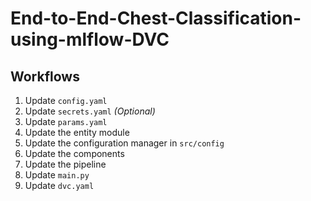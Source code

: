 # End-to-End-Chest-Classification-using-mlflow-DVC


##  Workflows
 
1. Update `config.yaml`
2. Update `secrets.yaml` *(Optional)*
3. Update `params.yaml`
4. Update the entity module
5. Update the configuration manager in `src/config`
6. Update the components
7. Update the pipeline
8. Update `main.py`
9. Update `dvc.yaml`